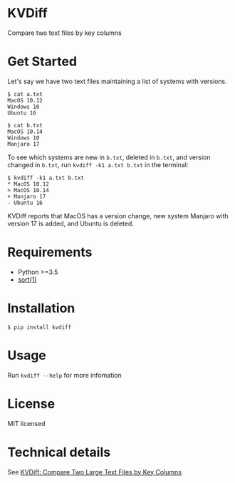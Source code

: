 # KVDiff

Compare two text files by key columns

# Get Started

Let's say we have two text files maintaining a list of systems with versions.

```
$ cat a.txt
MacOS 10.12
Windows 10
Ubuntu 16
```

```
$ cat b.txt
MacOS 10.14
Windows 10
Manjaro 17
```

To see which systems are new in `b.txt`, deleted in `b.txt`, and version changed in `b.txt`, run `kvdiff -k1 a.txt b.txt` in the terminal:

```
$ kvdiff -k1 a.txt b.txt
* MacOS 10.12
> MacOS 10.14
+ Manjaro 17
- Ubuntu 16
```

KVDiff reports that MacOS has a version change, new system Manjaro with version 17 is added, and Ubuntu is deleted.

# Requirements

+ Python >=3.5
+ [sort(1)](http://man7.org/linux/man-pages/man1/sort.1.html)

# Installation

	$ pip install kvdiff

# Usage

Run `kvdiff --help` for more infomation

# License

MIT licensed

# Technical details

See [KVDiff: Compare Two Large Text Files by Key Columns](http://yxdong.me/posts/kvdiff.html)

